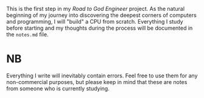 This is the first step in my *Road to God Engineer* project. As the natural beginning of my journey into discovering the deepest corners of computers and programming, I will "build" a CPU from scratch. Everything I study before starting and my thoughts during the process will be documented in the `notes.md` file.

# NB
Everything I write will inevitably contain errors. Feel free to use them for any non-commercial purposes, but please keep in mind that these are notes from someone who is currently studying.

